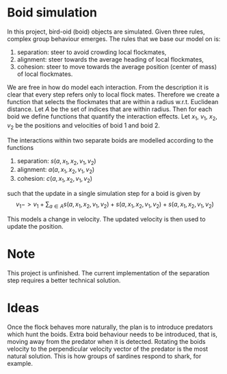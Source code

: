 # Boid simulation

In this project, bird-oid (boid) objects are simulated. Given three rules, complex group behaviour emerges. The rules that we base our model on is:

1) separation: steer to avoid crowding local flockmates,
2) alignment: steer towards the average heading of local flockmates,
3) cohesion: steer to move towards the average position (center of mass) of local flockmates.

We are free in how do model each interaction. From the description it is clear that every step refers only to local flock mates. Therefore we create a function that selects the flockmates that are within a radius w.r.t. Euclidean distance. Let $A$ be the set of indices that are within radius. Then for each boid we define functions that quantify the interaction effects. Let $x_1$, $v_1$, $x_2$, $v_2$ be the positions and velocities of boid 1 and boid 2.

The interactions within two separate boids are modelled according to the functions 
1) separation: $s(a, x_1, x_2, v_1, v_2)$
2) alignment: $a(a, x_1, x_2, v_1, v_2)$
3) cohesion: $c(a, x_1, x_2, v_1, v_2)$

such that the update in a single simulation step for a boid is given by
$$v_1 -> v_1 + \sum_{a\in A} s(a, x_1, x_2, v_1, v_2) + s(a, x_1, x_2, v_1, v_2) + s(a, x_1, x_2, v_1, v_2)$$

This models a change in velocity. The updated velocity is then used to update the position.

# Note

This project is unfinished. The current implementation of the separation step requires a better technical solution.

# Ideas

Once the flock behaves more naturally, the plan is to introduce predators which hunt the boids. Extra boid behaviour needs to be introduced, that is, moving away from the predator when it is detected. Rotating the boids velocity to the perpendicular velocity vector of the predator is the most natural solution. This is how groups of sardines respond to shark, for example.
